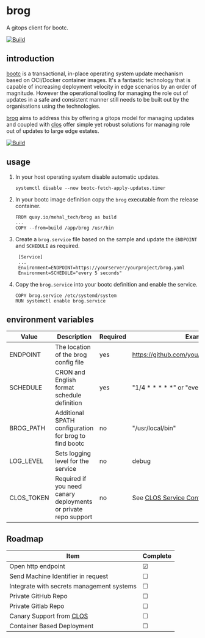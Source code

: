# brog
A gitops client for bootc. 

[![Build](https://github.com/ubiquitous-factory/brog/actions/workflows/build-test.yaml/badge.svg)](https://github.com/ubiquitous-factory/brog/actions/workflows/build-test.yaml)

## introduction

[bootc](https://containers.github.io/bootc/) is a transactional, in-place operating system update mechanism based on OCI/Docker container images. It's a fantastic technology that is capable of increasing deployment velocity in edge scenarios by an order of magnitude. However the operational tooling for managing the role out of updates in a safe and consistent manner still needs to be built out by the organisations using the technologies. 

[brog](https://mehal.tech/brog) aims to address this by offering a gitops model for managing updates and coupled with [clos](https://mehal.tech/clos) offer simple yet robust solutions for managing role out of updates to large edge estates.  


[![Build](https://github.com/mehal-tech/brog/actions/workflows/build-test.yaml/badge.svg)](https://github.com/mehal-tech/brog/actions/workflows/build-test.yaml)

## usage

1. In your host operating system disable automatic updates.
    ```
    systemctl disable --now bootc-fetch-apply-updates.timer
    ```

1. In your bootc image definition copy the `brog` executable from the release container.

    ```
    FROM quay.io/mehal_tech/brog as build
    ...
    COPY --from=build /app/brog /usr/bin
    ```

1. Create a `brog.service` file based on the sample and update the `ENDPOINT` and `SCHEDULE` as required.
   ```
    [Service]
    ...
    Environment=ENDPOINT=https://yourserver/yourproject/brog.yaml
    Environment=SCHEDULE="every 5 seconds"
   ``` 

1. Copy the  `brog.service` into your bootc definition and enable the service.
    ```
    COPY brog.service /etc/systemd/system
    RUN systemctl enable brog.service
    ```

## environment variables

|Value|Description|Required|Example|Default|
|---|---|---|---|---|
|ENDPOINT|The location of the brog config file|yes|https://github.com/you/yourproject/brog.yaml|None|
|SCHEDULE|CRON and English format schedule definition|yes| "1/4 * * * * *" or "every 4 seconds"|None|
|BROG_PATH|Additional $PATH configuration for brog to find bootc|no|"/usr/local/bin"|"/usr/bin"|
|LOG_LEVEL|Sets logging level for the service|no|debug|info|
|CLOS_TOKEN|Required if you need canary deployments or private repo support|no|See [CLOS Service Config](https://mehal.tech/clos/brogconfig)|None|

## Roadmap

|Item|Complete|
|---|---|
|Open http endpoint|&#x2611;|
|Send Machine Identifier in request|&#x2610;|
|Integrate with secrets management systems|&#x2610;|
|Private GitHub Repo|&#x2610;|
|Private Gitlab Repo|&#x2610;|
|Canary Support from [CLOS](https://mehal.tech/clos)|&#x2610;|
|Container Based Deployment|&#x2610;|